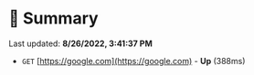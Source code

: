 # 📖 Summary
Last updated: **8/26/2022, 3:41:37 PM**

- `GET` [https://google.com](https://google.com) - **Up** (388ms)
